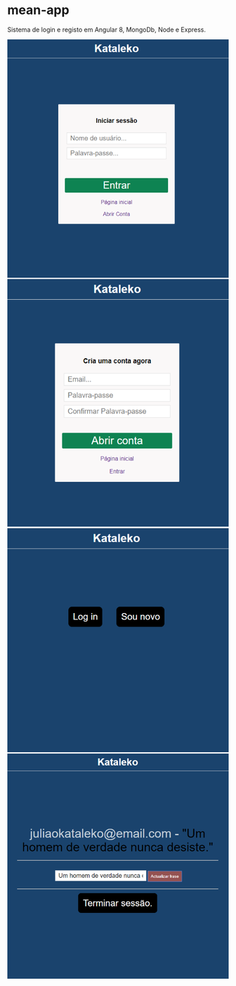 # mean-app
Sistema de login e registo em Angular 8, MongoDb, Node e Express.

<img src="imgs/login.PNG"/>
<img src="imgs/register.PNG"/>
<img src="imgs/home.PNG"/>
<img src="imgs/dashboard.PNG"/>
